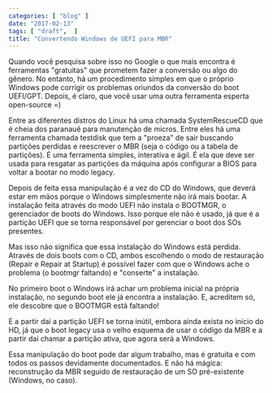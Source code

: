 ```yaml
---
categories: [ "blog" ]
date: "2017-02-13"
tags: [ "draft",  ]
title: "Convertendo Windows de UEFI para MBR"
---
```

Quando você pesquisa sobre isso no Google o que mais encontra é
ferramentas "gratuitas" que prometem fazer a conversão ou algo do
gênero. No entanto, há um procedimento simples em que o próprio
Windows pode corrigir os problemas oriundos da conversão do boot
UEFI/GPT. Depois, é claro, que você usar uma outra ferramenta esperta
open-source =)

Entre as diferentes distros do Linux há uma chamada SystemRescueCD
que é cheia dos paranauê para manutenção de micros. Entre eles há
uma ferramenta chamada testdisk que tem a "proeza" de sair buscando
partições perdidas e reescrever o MBR (seja o código ou a tabela de
partições). É uma ferramenta simples, interativa e ágil. É ela que
deve ser usada para resgatar as partições da máquina após configurar
a BIOS para voltar a bootar no modo legacy.

Depois de feita essa manipulação é a vez do CD do Windows, que deverá
estar em mãos porque o Windows simplesmente não irá mais bootar. A
instalação feita através do modo UEFI não instala o BOOTMGR, o
gerenciador de boots do Windows. Isso porque ele não é usado, já que
é a partição UEFI que se torna responsável por gerenciar o boot dos
SOs presentes.

Mas isso não significa que essa instalação do Windows está
perdida. Através de dois boots com o CD, ambos escolhendo o modo de
restauração (Repair e Repair at Startup) é possível fazer com que o
Windows ache o problema (o bootmgr faltando) e "conserte" a instalação.

No primeiro boot o Windows irá achar um problema inicial na própria
instalação, no segundo boot ele já encontra a instalação. E,
acreditem só, ele descobre que o BOOTMGR está faltando!

E a partir daí a partição UEFI se torna inútil, embora ainda exista
no início do HD, já que o boot legacy usa o velho esquema de usar
o código da MBR e a partir daí chamar a partição ativa, que agora
será a Windows.

Essa manipulação do boot pode dar algum trabalho, mas é gratuita
e com todos os passos devidamente documentados. E não há mágica:
reconstrução da MBR seguido de restauração de um SO pré-existente
(Windows, no caso).
